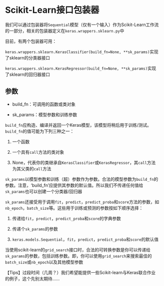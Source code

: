 # Scikit-Learn接口包装器

我们可以通过包装器将```Sequential```模型（仅有一个输入）作为Scikit-Learn工作流的一部分，相关的包装器定义在```keras.wrappers.sklearn.py```中

目前，有两个包装器可用：

```keras.wrappers.sklearn.KerasClassifier(build_fn=None, **sk_params)```实现了sklearn的分类器接口


```keras.wrappers.sklearn.KerasRegressor(build_fn=None, **sk_params)```实现了sklearn的回归器接口

## 参数

* build_fn：可调用的函数或类对象

* sk_params：模型参数和训练参数

```build_fn```应构造、编译并返回一个Keras模型，该模型将稍后用于训练/测试。```build_fn```的值可能为下列三种之一：

1. 一个函数

2. 一个具有```call```方法的类对象

3. None，代表你的类继承自```KerasClassifier```或```KerasRegressor```，其```call```方法为其父类的```call```方法

```sk_params```以模型参数和训练（超）参数作为参数。合法的模型参数为```build_fn```的参数。注意，‘build_fn’应提供其参数的默认值。所以我们不传递任何值给```sk_params```也可以创建一个分类器/回归器

```sk_params```还接受用于调用```fit```，```predict```，```predict_proba```和```score```方法的参数，如```nb_epoch```，```batch_size```等。这些用于训练或预测的参数按如下顺序选择：

1. 传递给```fit```，```predict```，```predict_proba```和```score```的字典参数

2. 传递个```sk_params```的参数

3. ```keras.models.Sequential```，```fit```，```predict```，```predict_proba```和```score```的默认值

当使用scikit-learn的```grid_search```接口时，合法的可转换参数是你可以传递给```sk_params```的参数，包括训练参数。即，你可以使用```grid_search```来搜索最佳的```batch_size```或```nb_epoch```以及其他模型参数

【Tips】过段时间（几周？）我们希望能提供一些Scikit-learn与Keras联合作业的例子，这个先别太期待……